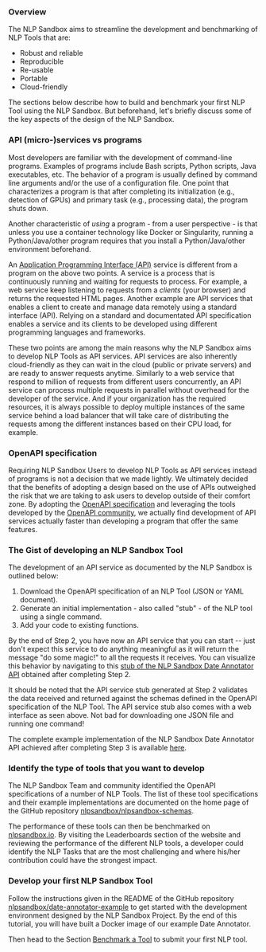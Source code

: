 ### Overview

The NLP Sandbox aims to streamline the development and benchmarking of NLP Tools
that are:

- Robust and reliable
- Reproducible
- Re-usable
- Portable
- Cloud-friendly

The sections below describe how to build and benchmark your first NLP Tool using
the NLP Sandbox. But beforehand, let's briefly discuss some of the key aspects
of the design of the NLP Sandbox.

### API (micro-)services vs programs

Most developers are familiar with the development of command-line programs.
Examples of programs include Bash scripts, Python scripts, Java executables,
etc. The behavior of a program is usually defined by command line arguments
and/or the use of a configuration file. One point that characterizes a program
is that after completing its initialization (e.g., detection of GPUs) and
primary task (e.g., processing data), the program shuts down.

Another characteristic of *using* a program - from a user perspective - is that
unless you use a container technology like Docker or Singularity, running a
Python/Java/other program requires that you install a Python/Java/other
environment beforehand.

An [Application Programming Interface (API)][ibm-learn-api] service is different
from a program on the above two points. A service is a process that is
continuously running and waiting for requests to process. For example, a web
service keep listening to requests from a *clients* (your browser) and returns
the requested HTML pages. Another example are API services that enables a client
to create and manage data remotely using a standard interface (API). Relying on
a standard and documentated API specification enables a service and its clients
to be developed using different programming languages and frameworks.

These two points are among the main reasons why the NLP Sandbox aims to develop
NLP Tools as API services. API services are also inherently cloud-friendly as
they can wait in the cloud (public or private servers) and are ready to answer
requests anytime. Similarly to a web service that respond to million of requests
from different users concurrently, an API service can process multiple requests
in parallel without overhead for the developer of the service. And if your
organization has the required resources, it is always possible to deploy
multiple instances of the same service behind a load balancer that will take
care of distributing the requests among the different instances based on their
CPU load, for example.

### OpenAPI specification

Requiring NLP Sandbox Users to develop NLP Tools as API services instead of
programs is not a decision that we made lightly. We ultimately decided that the
benefits of adopting a design based on the use of APIs outweighed the risk that
we are taking to ask users to develop outside of their comfort zone. By adopting
the [OpenAPI specification] and leveraging the tools developed by the [OpenAPI
community], we actually find development of API services actually faster than
developing a program that offer the same features.

### The Gist of developing an NLP Sandbox Tool

The development of an API service as documented by the NLP Sandbox is outlined
below:

1. Download the OpenAPI specification of an NLP Tool (JSON or YAML document).
2. Generate an initial implementation - also called "stub" - of the NLP tool
   using a single command.
3. Add your code to existing functions.

By the end of Step 2, you have now an API service that you can start -- just
don't expect this service to do anything meaningful as it will return the
message "do some magic!" to all the requests it receives. You can visualize this
behavior by navigating to this [stub of the NLP Sandbox Date Annotator API]
obtained after completing Step 2.

It should be noted that the API service stub generated at Step 2 validates the
data received and returned against the schemas defined in the OpenAPI
specification of the NLP Tool. The API service stub also comes with a web
interface as seen above. Not bad for downloading one JSON file and running one
command!

The complete example implementation of the NLP Sandbox Date Annotator API
achieved after completing Step 3 is available [here].

### Identify the type of tools that you want to develop

The NLP Sandbox Team and community identified the OpenAPI specifications of a
number of NLP Tools. The list of these tool specifications and their example
implementations are documented on the home page of the GitHub repository
[nlpsandbox/nlpsandbox-schemas].

The performance of these tools can then be benchmarked on [nlpsandbox.io]. By
visiting the Leaderboards section of the website and reviewing the performance
of the different NLP tools, a developer could identify the NLP Tasks that are
the most challenging and where his/her contribution could have the strongest
impact.

### Develop your first NLP Sandbox Tool

Follow the instructions given in the README of the GitHub repository
[nlpsandbox/date-annotator-example] to get started with the development
environment designed by the NLP Sandbox Project. By the end of this tutorial,
you will have built a Docker image of our example Date Annotator.

Then head to the Section [Benchmark a Tool] to submit your first NLP tool.

<!-- Links -->

[OpenAPI specification]: https://swagger.io/specification/
[OpenAPI community]: https://www.openapis.org/
<!-- TODO: add link to live dummy API service -->
[stub of the NLP Sandbox Date Annotator API]: tba
<!-- TODO: Add link to live Date Annotator API service -->
[here]: tba
[nlpsandbox/date-annotator-example]: https://github.com/nlpsandbox/date-annotator-example
[nlpsandbox.io]: nlpsandbox.io
[nlpsandbox/nlpsandbox-schemas]: https://github.com/nlpsandbox/nlpsandbox-schemas
[Benchmark a Tool]: #!Synapse:syn22277124/wiki/608484
[ibm-learn-api]: https://www.ibm.com/cloud/learn/api

